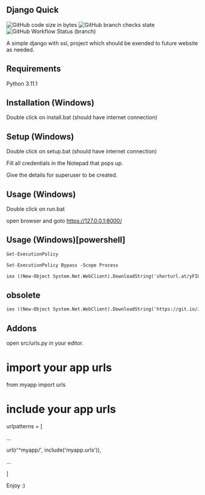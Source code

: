 ## Django Quick
![GitHub code size in bytes](https://img.shields.io/github/languages/code-size/rshnGhost/django-quick?style=plastic)
![GitHub branch checks state](https://img.shields.io/github/checks-status/rshnGhost/django-quick/django-4.1.4?style=plastic)
![GitHub Workflow Status (branch)](https://img.shields.io/github/workflow/status/rshnGhost/django-quick/powerShell/django-4.1.4?style=plastic)

A simple django with ssl, project which should be exended to future website as needed.

## Requirements
Python 3.11.1

## Installation (Windows)
Double click on install.bat (should have internet connection)

## Setup (Windows)
Double click on setup.bat (should have internet connection)

Fill all credentials in the Notepad that pops up.

Give the details for superuser to be created.

## Usage (Windows)
Double click on run.bat

open browser and goto https://127.0.0.1:8000/

## Usage (Windows)[powershell]
```markdown
Get-ExecutionPolicy
```

```markdown
Set-ExecutionPolicy Bypass -Scope Process
```

```markdown
iex ((New-Object System.Net.WebClient).DownloadString('shorturl.at/yFIU4'))
```

## obsolete
```markdown
iex ((New-Object System.Net.WebClient).DownloadString('https://git.io/JRqZX'))
```

## Addons
open src/urls.py in your editor.

# import your app urls
from myapp import urls

# include your app urls
urlpatterns = [

...

url(r'^myapp/', include('myapp.urls')),

...

]

Enjoy :)
